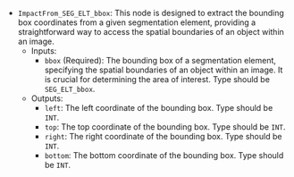 - `ImpactFrom_SEG_ELT_bbox`: This node is designed to extract the bounding box coordinates from a given segmentation element, providing a straightforward way to access the spatial boundaries of an object within an image.
    - Inputs:
        - `bbox` (Required): The bounding box of a segmentation element, specifying the spatial boundaries of an object within an image. It is crucial for determining the area of interest. Type should be `SEG_ELT_bbox`.
    - Outputs:
        - `left`: The left coordinate of the bounding box. Type should be `INT`.
        - `top`: The top coordinate of the bounding box. Type should be `INT`.
        - `right`: The right coordinate of the bounding box. Type should be `INT`.
        - `bottom`: The bottom coordinate of the bounding box. Type should be `INT`.
